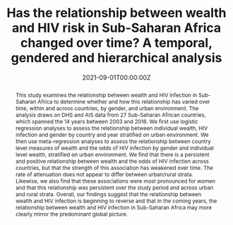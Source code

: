 ---
title: "Has the relationship between wealth and HIV risk in Sub-Saharan Africa changed over time? A temporal, gendered and hierarchical analysis"
authors:
- "Emily Andrus"
- "Sanyu A. Mojola"
- "Elizabeth Moran"
- "Marisa C. Eisenberg"
- admin

date: "2021-09-01T00:00:00Z"
doi: "https://doi.org/10.1016/j.ssmph.2021.100833"

# Schedule page publish date (NOT publication's date).
publishDate: "2021-05-29T00:00:00Z"

# Publication type.
# Legend: 0 = Uncategorized; 1 = Conference paper; 2 = Journal article;
# 3 = Preprint / Working Paper; 4 = Report; 5 = Book; 6 = Book section;
# 7 = Thesis; 8 = Patent
publication_types: ["2"]

# Publication name and optional abbreviated publication name.
publication: SSM - Population Health
publication_short: SSM Popul Health

abstract: "This study examines the relationship between wealth and HIV infection in Sub-Saharan Africa to determine whether and how this relationship has varied over time, within and across countries, by gender, and urban environment. The analysis draws on DHS and AIS data from 27 Sub-Saharan African countries, which spanned the 14 years between 2003 and 2016. We first use logistic regression analyses to assess the relationship between individual wealth, HIV infection and gender by country and year stratified on urban environment. We then use meta-regression analyses to assess the relationship between country level measures of wealth and the odds of HIV infection by gender and individual level wealth, stratified on urban environment. We find that there is a persistent and positive relationship between wealth and the odds of HIV infection across countries, but that the strength of this association has weakened over time. The rate of attenuation does not appear to differ between urban/rural strata. Likewise, we also find that these associations were most pronounced for women and that this relationship was persistent over the study period and across urban and rural strata. Overall, our findings suggest that the relationship between wealth and HIV infection is beginning to reverse and that in the coming years, the relationship between wealth and HIV infection in Sub-Saharan Africa may more clearly mirror the predominant global picture."

# Summary. An optional shortened abstract.
# summary: Lorem ipsum dolor sit amet, consectetur adipiscing elit. Duis posuere tellus ac convallis placerat. Proin tincidunt magna sed ex sollicitudin condimentum.

tags:
- HIV
- Wealth
- Gender
- Sub-Saharan Africa
- Spatial-Temporal Epidemiology

featured: false

links:
- name: Online Access
  url: https://www.sciencedirect.com/science/article/pii/S2352827321001087
# url_pdf: 
# url_code: '#'
# url_dataset: '#'
# url_poster: '#'
# url_project: ''
# url_slides: ''
# url_source: '#'
# url_video: '#'

# Featured image
# To use, add an image named `featured.jpg/png` to your page's folder. 
# image:
#   caption: ''
#   focal_point: ""
#   preview_only: false

# Associated Projects (optional).
#   Associate this publication with one or more of your projects.
#   Simply enter your project's folder or file name without extension.
#   E.g. `internal-project` references `content/project/internal-project/index.md`.
#   Otherwise, set `projects: []`.
# projects: 

# Slides (optional).
#   Associate this publication with Markdown slides.
#   Simply enter your slide deck's filename without extension.
#   E.g. `slides: "example"` references `content/slides/example/index.md`.
#   Otherwise, set `slides: ""`.
slides: ""
---